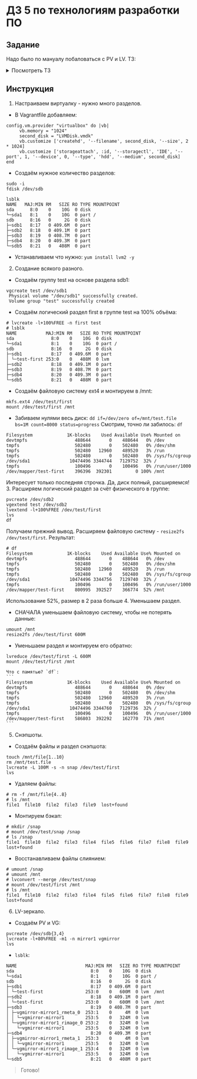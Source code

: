 # ДЗ 5 по технологиям разработки ПО
## Задание
 Надо было по мануалу побаловаться с PV и LV. ТЗ:
<details>
  <summary>Посмотреть ТЗ</summary>  
Нужна система linux с кучей дисков/разделов.
*Можно попробовать на loop, но их нужно исключить из фильтра в файле конфигурации lvm.

Практика с lvm:
Смотрим текущее состояние:
lsblk
lvmdiskscan

Добавляем диск как PV:
pvcreate /dev/sdb
pvdisplay
lvmdiskscan
pvs

Создаём VG на базе PV
vgcreate mai /dev/sdb
vgdisplay -v mai
vgs

Создаём LV на базе VG
lvcreate -l+100%FREE -n first mai
lvdisplay
lvs

Создаём файловую систему, монтируем её и проверяем
mkfs.ext4 /dev/mai/first
mount /dev/mai/first /mnt 
mount

Создаём файл на весь размер точки монтирования
dd if=/dev/zero of=/mnt/test.file bs=1M count=8000 status=progress
df -h

Расширяем LV за счёт нового PV в VG
pvcreate /dev/sdc 
vgextend mai /dev/sdc 
lvextend -l+100%FREE /dev/mai/first
lvdisplay
lvs
df -h

Чуда не произошло, поэтому расширяем файловую систему
resize2fs /dev/mai/first
df -h

Уменьшаем файловую систему и LV
umount /mnt
e2fsck -fy /dev/mai/first
resize2fs /dev/mai/first 1100M
lvreduce /dev/mai/first -L 1100M
e2fsck -fy /dev/mai/first
mount /dev/mai/first /mnt
df -h

Создаём несколько файлов и делаем снимок
touch /mnt/file{1..5}
lvcreate -L 100M -s -n snapsh /dev/mai/first
lvs
lsblk

Удаляем несколько файлов
rm -f /mnt/file{1..3}
ls /mnt

Монтируем снимок и проверяем, что файлы там есть. Отмонтируем.
mkdir /snap
mount /dev/mai/snapsh /snap
ls /snap
umount /snap

Отмонтируем файловую систему и производим слияние. Проверяем, что файлы на месте.
umount /mnt
lvconvert --merge /dev/mai/snapsh
mount /dev/mai/first /mnt
ls /mnt

Добавляем ещё PV, VG и создаём LV-зеркало.
pvcreate /dev/sd{d,e}
vgcreate vgmirror /dev/sd{d,e}
lvcreate -l+80%FREE -m1 -n mirror1 vgmirror

Наблюдаем синхронизацию.
lvs
lsblk

</details>
 
## Инструкция

1. Настраиваем виртуалку - нужно много разделов.
 - В Vagrantfile добавляем:
```
config.vm.provider "virtualbox" do |vb|
     vb.memory = "1024"
     second_disk = "LVMDisk.vmdk"
     vb.customize ['createhd', '--filename', second_disk, '--size', 2 * 1024]
     vb.customize ['storageattach', :id, '--storagectl', 'IDE', '--port', 1, '--device', 0, '--type', 'hdd', '--medium', second_disk]
end
```
 - Создаём нужное количество разделов:
 ```
 sudo -i
 fdisk /dev/sdb
 
 lsblk
NAME   MAJ:MIN RM   SIZE RO TYPE MOUNTPOINT
sda      8:0    0    10G  0 disk
└─sda1   8:1    0    10G  0 part /
sdb      8:16   0     2G  0 disk
├─sdb1   8:17   0 409.6M  0 part
├─sdb2   8:18   0 409.1M  0 part
├─sdb3   8:19   0 408.7M  0 part
├─sdb4   8:20   0 409.3M  0 part
└─sdb5   8:21   0   408M  0 part
 ```
 - Устанавливаем что нужно: `yum install lvm2 -y`
 
2. Создание всякого разного.
 - Создаём группу test на основе раздела sdb1:
 ```
 vgcreate test /dev/sdb1
  Physical volume "/dev/sdb1" successfully created.
  Volume group "test" successfully created
 ```
 - Создаём логический раздел first в группе test на 100% объёма:
 ```
 # lvcreate -l+100%FREE -n first test
 # lsblk
NAME           MAJ:MIN RM   SIZE RO TYPE MOUNTPOINT
sda              8:0    0    10G  0 disk
└─sda1           8:1    0    10G  0 part /
sdb              8:16   0     2G  0 disk
├─sdb1           8:17   0 409.6M  0 part
│ └─test-first 253:0    0   408M  0 lvm
├─sdb2           8:18   0 409.1M  0 part
├─sdb3           8:19   0 408.7M  0 part
├─sdb4           8:20   0 409.3M  0 part
└─sdb5           8:21   0   408M  0 part
```
 - Создаём файловую систему ext4 и монтируем в /mnt:
```
mkfs.ext4 /dev/test/first
mount /dev/test/first /mnt
```
 - Забиваем нулями весь диск: `dd if=/dev/zero of=/mnt/test.file bs=1M count=8000 status=progress` 
  Смотрим, точно ли забилось: `df`
 ```
 Filesystem             1K-blocks    Used Available Use% Mounted on
devtmpfs                  488644       0    488644   0% /dev
tmpfs                     502480       0    502480   0% /dev/shm
tmpfs                     502480   12960    489520   3% /run
tmpfs                     502480       0    502480   0% /sys/fs/cgroup
/dev/sda1               10474496 3344744   7129752  32% /
tmpfs                     100496       0    100496   0% /run/user/1000
/dev/mapper/test-first    396396  392301         0 100% /mnt
```
  Интересует только последняя строчка. Да, диск полный, расширяемся!
3. Расширяем логический раздел за счёт физического в группе:
```
pvcreate /dev/sdb2 
vgextend test /dev/sdb2 
lvextend -l+100%FREE /dev/test/first
lvs
df
```
  Получаем прежний вывод. Расширяем файловую систему - `resize2fs /dev/test/first`. Результат:
```
# df
Filesystem             1K-blocks    Used Available Use% Mounted on
devtmpfs                  488644       0    488644   0% /dev
tmpfs                     502480       0    502480   0% /dev/shm
tmpfs                     502480   12960    489520   3% /run
tmpfs                     502480       0    502480   0% /sys/fs/cgroup
/dev/sda1               10474496 3344756   7129740  32% /
tmpfs                     100496       0    100496   0% /run/user/1000
/dev/mapper/test-first    800995  392527    366774  52% /mnt
```
  Использование 52%, размер в 2 раза больше
4. Уменьшаем раздел.
  - СНАЧАЛА уменьшаем файловую систему, чтобы не потерять данные:
  ```
  umount /mnt
  resize2fs /dev/test/first 600M
  ```
  - Уменьшаем раздел и монтируем его обратно:
  ```
  lvreduce /dev/test/first -L 600M
  mount /dev/test/first /mnt
  ```
    Что с памятью? `df`:
    ```
    Filesystem             1K-blocks    Used Available Use% Mounted on
    devtmpfs                  488644       0    488644   0% /dev
    tmpfs                     502480       0    502480   0% /dev/shm
    tmpfs                     502480   12960    489520   3% /run
    tmpfs                     502480       0    502480   0% /sys/fs/cgroup
    /dev/sda1               10474496 3344760   7129736  32% /
    tmpfs                     100496       0    100496   0% /run/user/1000
    /dev/mapper/test-first    586803  392292    162770  71% /mnt
    ```
5. Снэпшоты.
  - Создаём файлы и раздел снэпшота:
  ```
  touch /mnt/file{1..10}
  rm /mnt/test.file
  lvcreate -L 100M -s -n snap /dev/test/first
  lvs
  ```
  - Удаляем файлы:
  ```
  # rm -f /mnt/file{4..8}
  # ls /mnt
  file1  file10  file2  file3  file9  lost+found
  ```
  - Монтируем бэкап:
  ```
  # mkdir /snap
  # mount /dev/test/snap /snap
  # ls /snap
  file1  file10  file2  file3  file4  file5  file6  file7  file8  file9  lost+found
  ```
  - Восстанавливаем файлы слиянием:
  ```
  # umount /snap
  # umount /mnt
  # lvconvert --merge /dev/test/snap
  # mount /dev/test/first /mnt
  # ls /mnt
  file1  file10  file2  file3  file4  file5  file6  file7  file8  file9  lost+found
  ```
6. LV-зеркало.
  - Создаём PV и VG:
  ```
  pvcreate /dev/sdb{3,4}
  lvcreate -l+80%FREE -m1 -n mirror1 vgmirror
  lvs
  ```
  - `lsblk`:
  ```
  NAME                          MAJ:MIN RM   SIZE RO TYPE MOUNTPOINT
  sda                             8:0    0    10G  0 disk
  └─sda1                          8:1    0    10G  0 part /
  sdb                             8:16   0     2G  0 disk
  ├─sdb1                          8:17   0 409.6M  0 part
  │ └─test-first                253:0    0   600M  0 lvm  /mnt
  ├─sdb2                          8:18   0 409.1M  0 part
  │ └─test-first                253:0    0   600M  0 lvm  /mnt
  ├─sdb3                          8:19   0 408.7M  0 part
  │ ├─vgmirror-mirror1_rmeta_0  253:1    0     4M  0 lvm
  │ │ └─vgmirror-mirror1        253:5    0   324M  0 lvm
  │ └─vgmirror-mirror1_rimage_0 253:2    0   324M  0 lvm
  │   └─vgmirror-mirror1        253:5    0   324M  0 lvm
  ├─sdb4                          8:20   0 409.3M  0 part
  │ ├─vgmirror-mirror1_rmeta_1  253:3    0     4M  0 lvm
  │ │ └─vgmirror-mirror1        253:5    0   324M  0 lvm
  │ └─vgmirror-mirror1_rimage_1 253:4    0   324M  0 lvm
  │   └─vgmirror-mirror1        253:5    0   324M  0 lvm
  └─sdb5                          8:21   0   408M  0 part
  ```
> Готово!
